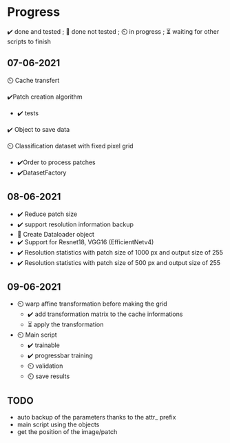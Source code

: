# Progress

✔️ done and tested ; 🔨 done not tested ; ⏲️ in progress ; ⏳ waiting for other scripts to finish

## 07-06-2021

⏲️ Cache transfert

✔️Patch creation algorithm 
- ✔️ tests

✔️ Object to save data 

⏲️ Classification dataset with fixed pixel grid
- ✔️Order to process patches
- ✔️DatasetFactory 

## 08-06-2021
- ✔️ Reduce patch size 
- ✔️ support resolution information backup
- 🔨 Create Dataloader object
- ✔️ Support for Resnet18, VGG16 (EfficientNetv4)
- ✔️ Resolution statistics with patch size of 1000 px and output size of 255
- ✔️ Resolution statistics with patch size of 500 px and output size of 255


## 09-06-2021

- ⏲️ warp affine transformation before making the grid
  - ✔️ add transformation matrix to the cache informations
  - ⏳ apply the transformation
- ⏲️ Main script
  - ✔️ trainable
  - ✔️ progressbar training
  - ⏲️ validation
  - ⏲️ save results


## TODO

- auto backup of the parameters thanks to the attr_ prefix
- main script using the objects
- get the position of the image/patch
